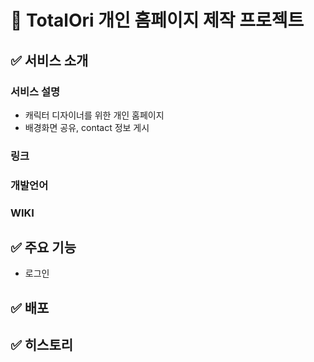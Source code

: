 # 🐥 TotalOri 개인 홈페이지 제작 프로젝트

<!-- 서비스 소개 (서비스 설명, 링크, 개발 언어) -->
## ✅ 서비스 소개

### 서비스 설명
* 캐릭터 디자이너를 위한 개인 홈페이지
* 배경화면 공유, contact 정보 게시

### 링크


### 개발언어


### WIKI

<!-- 주요 기능 (로그인, 게시글 등등..) -->
## ✅ 주요 기능
* 로그인

<!-- 배포 (배포 방법 기술) -->
## ✅ 배포

<!-- 히스토리 (버전별 히스토리 링크 기술) -->
## ✅ 히스토리